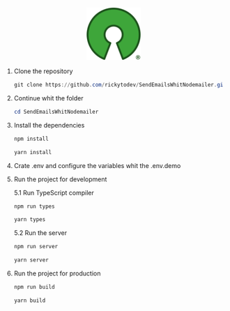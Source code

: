 <p align="center">
    <img src="./resources/opensource.webp" style="height:120px"/>
</p>

1. Clone the repository

   ```powershell
   git clone https://github.com/rickytodev/SendEmailsWhitNodemailer.git
   ```

2. Continue whit the folder

   ```powershell
   cd SendEmailsWhitNodemailer
   ```

3. Install the dependencies

   ```powershell
   npm install
   ```

   ```powershell
   yarn install
   ```

4. Crate .env and configure the variables whit the .env.demo

5. Run the project for development

   5.1 Run TypeScript compiler

   ```powershell
   npm run types
   ```

   ```powershell
   yarn types
   ```

   5.2 Run the server

   ```powershell
   npm run server
   ```

   ```powershell
   yarn server
   ```

6. Run the project for production

   ```powershell
   npm run build
   ```

   ```powershell
   yarn build
   ```
